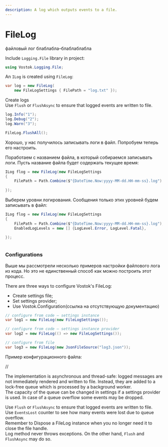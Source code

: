 ```yaml
---
description: A log which outputs events to a file.
---
```


# FileLog

файловый лог блаблабла–блаблаблабла

Include `Logging.File` library in project:

```csharp
using Vostok.Logging.File;
```

 An `ILog` is created using `FileLog`:

```csharp
var log = new FileLog(
    new FileLogSettings { FilePath = "log.txt" });
```

Create logs  
Use `Flush` or `FlushAsync` to ensure that logged events are written to file.

```csharp
log.Info("1");
log.Debug("2");
log.Warn("3");

FileLog.FlushAll();
```

Хорошо, у нас получилось записывать логи в файл. Попробуем теперь его настроить.

Поработаем с названием файла, в который собираемся записывать логи. Пусть название файла будет содержать текущее время:

```csharp
ILog flog = new FileLog(new FileLogSettings
{
    FilePath = Path.Combine($"{DateTime.Now:yyyy-MM-dd.HH-mm-ss}.log") 
    
});
```

Выберем уровни логирования. Сообщения только этих уровней будем записывать в файл:

```csharp
ILog flog = new FileLog(new FileLogSettings
{
    FilePath = Path.Combine($"{DateTime.Now:yyyy-MM-dd.HH-mm-ss}.log"),
    EnabledLogLevels = new [] {LogLevel.Error, LogLevel.Fatal},  
    
});
```



```text

```





### Configurations

Выше мы рассмотрели несколько примеров настройки файлового лога из кода. Но это не единственный способ как можно построить этот процесс.

There are three ways to configure Vostok's FileLog:

* Create settings file;
* Set settings provider;
* Use Vostok.Configuration\(ссылка на отсутствующую документацию\)

```csharp
// configure from code — settings instance
var log1 = new FileLog(new FileLogSettings());

// configure from code — settings instance provider
var log2 = new FileLog(() => new FileLogSettings());

// configure from file
var log3 = new FileLog(new JsonFileSource("log3.json"));
```

Пример конфигурационного файла:















//

The implementation is asynchronous and thread-safe: logged messages are not immediately rendered and written to file. Instead, they are added to a lock-free queue which is processed by a background worker.  
The capacity of the queue can be changed in settings if a settings provider is used. In case of a queue overflow some events may be dropped.

Use `Flush` or `FlushAsync` to ensure that logged events are written to file.  
Use `EventsLost` counter to see how many events were lost due to queue overflow.  
Remember to Dispose a FileLog instance when you no longer need it to close the file handle.  
Log method never throws exceptions. On the other hand, `Flush` and `FlushAsync` may do so.

